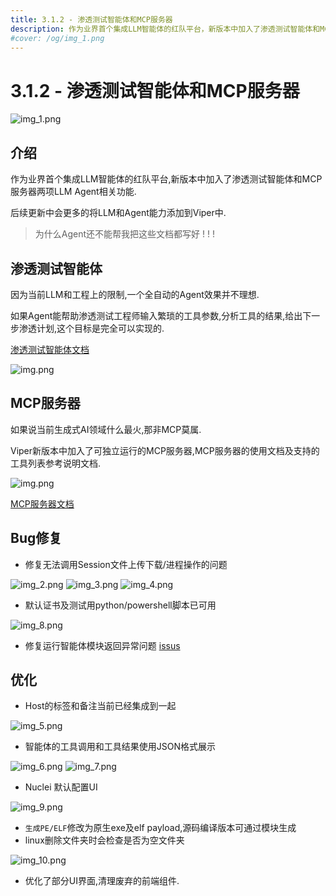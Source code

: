 ```yaml
---
title: 3.1.2 - 渗透测试智能体和MCP服务器
description: 作为业界首个集成LLM智能体的红队平台，新版本中加入了渗透测试智能体和MCP服务器两项LLM Agent相关功能。
#cover: /og/img_1.png
---
```


# 3.1.2 - 渗透测试智能体和MCP服务器

![img_1.png](3_1_2_Pentest_Agent_and_MCP_server/img_1.png)

## 介绍

作为业界首个集成LLM智能体的红队平台,新版本中加入了渗透测试智能体和MCP服务器两项LLM Agent相关功能.

后续更新中会更多的将LLM和Agent能力添加到Viper中.

> 为什么Agent还不能帮我把这些文档都写好 ! ! !

## 渗透测试智能体

因为当前LLM和工程上的限制,一个全自动的Agent效果并不理想.

如果Agent能帮助渗透测试工程师输入繁琐的工具参数,分析工具的结果,给出下一步渗透计划,这个目标是完全可以实现的.

[渗透测试智能体文档](./../module/AI_Agent_Session_LangGraph_Pentest.md)

![img.png](../module/img/AI_Agent_Session_LangGraph_Pentest/img.png)

## MCP服务器

如果说当前生成式AI领域什么最火,那非MCP莫属.

Viper新版本中加入了可独立运行的MCP服务器,MCP服务器的使用文档及支持的工具列表参考说明文档.

![img.png](../guide/webp/mcpserver/img_2.png)

[MCP服务器文档](./../guide/mcpserver.md)

## Bug修复

- 修复无法调用Session文件上传下载/进程操作的问题

![img_2.png](3_1_2_Pentest_Agent_and_MCP_server/img_2.png)
![img_3.png](3_1_2_Pentest_Agent_and_MCP_server/img_3.png)
![img_4.png](3_1_2_Pentest_Agent_and_MCP_server/img_4.png)

- 默认证书及测试用python/powershell脚本已可用

![img_8.png](3_1_2_Pentest_Agent_and_MCP_server/img_8.png)

- 修复运行智能体模块返回异常问题 [issus](https://github.com/FunnyWolf/Viper/issues/238)

## 优化

- Host的标签和备注当前已经集成到一起

![img_5.png](3_1_2_Pentest_Agent_and_MCP_server/img_5.png)

- 智能体的工具调用和工具结果使用JSON格式展示

![img_6.png](3_1_2_Pentest_Agent_and_MCP_server/img_6.png)
![img_7.png](3_1_2_Pentest_Agent_and_MCP_server/img_7.png)

- Nuclei 默认配置UI

![img_9.png](3_1_2_Pentest_Agent_and_MCP_server/img_9.png)

- `生成PE/ELF`修改为原生exe及elf payload,源码编译版本可通过模块生成
- linux删除文件夹时会检查是否为空文件夹

![img_10.png](3_1_2_Pentest_Agent_and_MCP_server/img_10.png)

- 优化了部分UI界面,清理废弃的前端组件.

